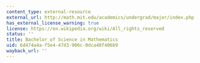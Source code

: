 ```yaml
---
content_type: external-resource
external_url: http://math.mit.edu/academics/undergrad/major/index.php
has_external_license_warning: true
license: https://en.wikipedia.org/wiki/All_rights_reserved
status: ''
title: Bachelor of Science in Mathematics
uid: 6d474a4a-f5e4-47d3-906c-0dca48f406b9
wayback_url: ''
---
```

